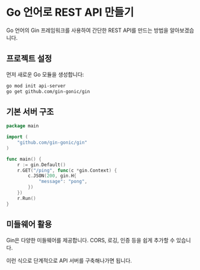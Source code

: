 # Go 언어로 REST API 만들기

Go 언어의 Gin 프레임워크를 사용하여 간단한 REST API를 만드는 방법을 알아보겠습니다.

## 프로젝트 설정

먼저 새로운 Go 모듈을 생성합니다:

```bash
go mod init api-server
go get github.com/gin-gonic/gin
```

## 기본 서버 구조

```go
package main

import (
    "github.com/gin-gonic/gin"
)

func main() {
    r := gin.Default()
    r.GET("/ping", func(c *gin.Context) {
        c.JSON(200, gin.H{
            "message": "pong",
        })
    })
    r.Run()
}
```

## 미들웨어 활용

Gin은 다양한 미들웨어를 제공합니다. CORS, 로깅, 인증 등을 쉽게 추가할 수 있습니다.

이런 식으로 단계적으로 API 서버를 구축해나가면 됩니다.
